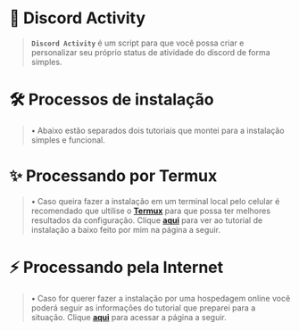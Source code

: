 <h1>🌙 Discord Activity</h1>

> **`Discord Activity`** é um script para que você possa criar e personalizar seu próprio status de atividade do discord de forma simples.

<h1>🛠️ Processos de instalação</h1>

> **•** Abaixo estão separados dois tutoriais que montei para a instalação simples e funcional.
<h1>✨ Processando por Termux</h1>

> **•** Caso queira fazer a instalação em um terminal local pelo celular é recomendado que ultilise o <b><a href="https://termux.com">Termux</a></b> para que possa ter melhores resultados da configuração. Clique <b><a href="https://github.com/TCDhub/Discord-Activity/blob/main/termux">aqui</a></b> para ver ao tutorial de instalação a baixo feito por mim na página a seguir.
<h1>⚡ Processando pela Internet</h1>

> **•** Caso for querer fazer a instalação por uma hospedagem online você poderá seguir as informações do tutorial que preparei para a situação. Clique <b><a href="https://github.com/TCDhub/Discord-Activity/blob/main/others">aqui</a></b> para acessar a página a seguir.
